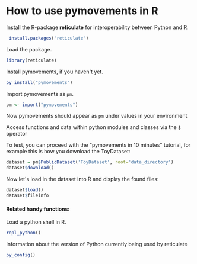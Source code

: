 # How to use pymovements in R

Install the R-package **reticulate** for interoperability between Python and R.
```r
 install.packages("reticulate")
```

Load the package.
```r
library(reticulate)
```

Install pymovements, if you haven't yet.
```r
py_install("pymovements")
```

Import pymovements as `pm`.
```r
pm <- import("pymovements")
```

Now pymovements should appear as `pm` under values in your environment

Access functions and data within python modules and classes via the `$` operator

To test, you can proceed with the "pymovements in 10 minutes" tutorial,
for example this is how you download the ToyDataset:
```r
dataset = pm$PublicDataset('ToyDataset', root='data_directory')
dataset$download()
```

Now let's load in the dataset into R and display the found files:
```r
dataset$load()
dataset$fileinfo
```


#### Related handy functions:

Load a python shell in R.
```r
repl_python()
```


Information about the version of Python currently being used by reticulate
```r
py_config()
```
